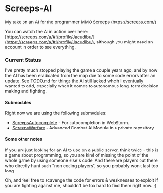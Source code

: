 # Screeps-AI
My take on an AI for the programmer MMO Screeps (https://screeps.com/)

You can watch the AI in action over here: [https://screeps.com/a/#!/profile/Jacudibu/](https://screeps.com/a/#!/profile/Jacudibu/), although you might need an account in order to see everything.

### Current Status
I've pretty much stopped playing the game a couple years ago, and by now the AI has been eradicated from the map due to some code errors after an update.
See [TODO.md](../master/TODO.md) for things the AI still lacked whcih I eventually wanted to add, especially when it comes to autonomous long-term decision making and fighting.

#### Submodules
Right now we are using the following submodules:
* [ScreepsAutocomplete](../../../ScreepsAutocomplete) - For autocompletion in WebStorm.
* [ScreepsWarfare](../../../Screeps-Warfare) - Advanced Combat AI Module in a private repository.

#### Some other notes
If you are just looking for an AI to use on a public server, think twice - this is a game about programming, so you are kind of missing the point of the whole game by using someone else's code. And there are players out there who directly hunt such "non coding players", so you probably won't last too long.

Oh, and feel free to scavenge the code for errors & weaknesses to exploit if you are fighting against me, shouldn't be too hard to find them right now. ;)
